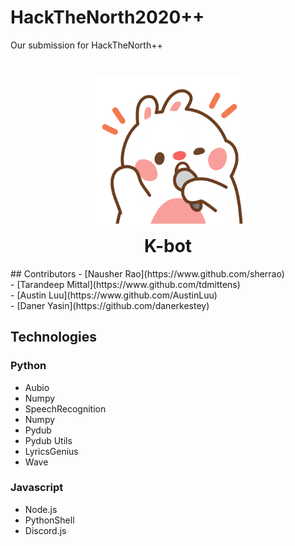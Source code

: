 # HackTheNorth2020++
Our submission for HackTheNorth++
<h1 align="center">
  <a href=""><img src="assets/img/mic.gif" width="250"/></a>
  <br>
  K-bot
</h1>
## Contributors
- [Nausher Rao](https://www.github.com/sherrao)<br>
- [Tarandeep Mittal](https://www.github.com/tdmittens)<br>
- [Austin Luu](https://www.github.com/AustinLuu)<br>
- [Daner Yasin](https://github.com/danerkestey)<br>

## Technologies
### Python
- Aubio
- Numpy
- SpeechRecognition
- Numpy
- Pydub
- Pydub Utils
- LyricsGenius
- Wave

### Javascript
- Node.js
- PythonShell
- Discord.js

